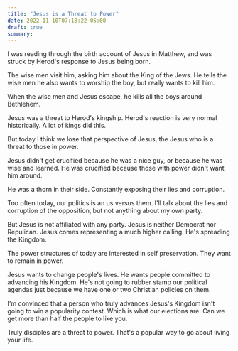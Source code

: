 ```yaml
---
title: "Jesus is a Threat to Power"
date: 2022-11-10T07:18:22-05:00
draft: true
summary:  
---
```


I was reading through the birth account of Jesus in Matthew, and was struck by Herod's response to Jesus being born.

The wise men visit him, asking him about the King of the Jews. He tells the wise men he also wants to worship the boy, but really wants to kill him.

When the wise men and Jesus escape, he kills all the boys around Bethlehem.

Jesus was a threat to Herod's kingship. Herod's reaction is very normal historically. A lot of kings did this.

But today I think we lose that perspective of Jesus, the Jesus who is a threat to those in power.

Jesus didn't get crucified because he was a nice guy, or because he was wise and learned. He was crucified because those with power didn't want him around.

He was a thorn in their side. Constantly exposing their lies and corruption.

Too often today, our politics is an us versus them. I'll talk about the lies and corruption of the opposition, but not anything about my own party.

But Jesus is not affiliated with any party. Jesus is neither Democrat nor Repulican. Jesus comes representing a much higher calling. He's spreading the Kingdom.

The power structures of today are interested in self preservation. They want to remain in power.

Jesus wants to change people's lives. He wants people committed to advancing his Kingdom. He's not going to rubber stamp our political agendas just because we have one or two Christian policies on them.

I'm convinced that a person who truly advances Jesus's Kingdom isn't going to win a popularity contest. Which is what our elections are. Can we get more than half the people to like you.

Truly disciples are a threat to power. That's a popular way to go about living your life.
